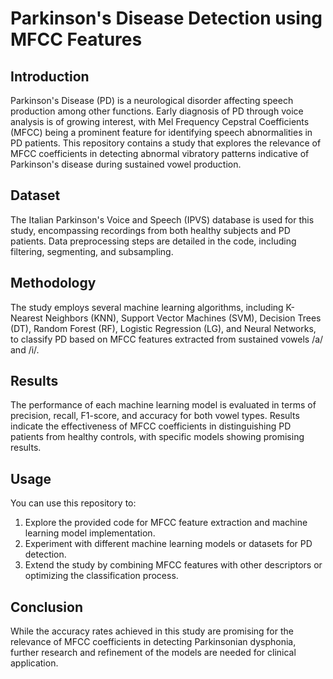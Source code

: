 # Parkinson's Disease Detection using MFCC Features

## Introduction

Parkinson's Disease (PD) is a neurological disorder affecting speech production among other functions. Early diagnosis of PD through voice analysis is of growing interest, with Mel Frequency Cepstral Coefficients (MFCC) being a prominent feature for identifying speech abnormalities in PD patients. This repository contains a study that explores the relevance of MFCC coefficients in detecting abnormal vibratory patterns indicative of Parkinson's disease during sustained vowel production.

## Dataset

The Italian Parkinson's Voice and Speech (IPVS) database is used for this study, encompassing recordings from both healthy subjects and PD patients. Data preprocessing steps are detailed in the code, including filtering, segmenting, and subsampling.

## Methodology

The study employs several machine learning algorithms, including K-Nearest Neighbors (KNN), Support Vector Machines (SVM), Decision Trees (DT), Random Forest (RF), Logistic Regression (LG), and Neural Networks, to classify PD based on MFCC features extracted from sustained vowels /a/ and /i/.

## Results

The performance of each machine learning model is evaluated in terms of precision, recall, F1-score, and accuracy for both vowel types. Results indicate the effectiveness of MFCC coefficients in distinguishing PD patients from healthy controls, with specific models showing promising results.

## Usage

You can use this repository to:

1. Explore the provided code for MFCC feature extraction and machine learning model implementation.
2. Experiment with different machine learning models or datasets for PD detection.
3. Extend the study by combining MFCC features with other descriptors or optimizing the classification process.

## Conclusion

While the accuracy rates achieved in this study are promising for the relevance of MFCC coefficients in detecting Parkinsonian dysphonia, further research and refinement of the models are needed for clinical application.
